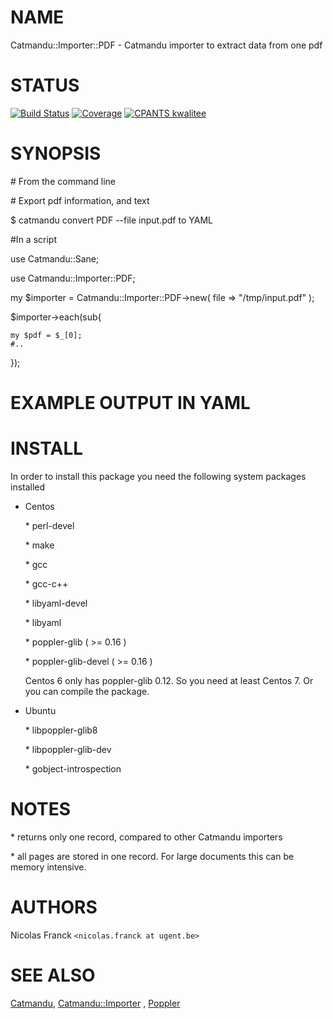 # NAME

Catmandu::Importer::PDF - Catmandu importer to extract data from one pdf

# STATUS

[![Build Status](https://travis-ci.org/LibreCat/Catmandu-Importer-PDF.svg?branch=master)](https://travis-ci.org/LibreCat/Catmandu-Importer-PDF)
[![Coverage](https://coveralls.io/repos/LibreCat/Catmandu-Importer-PDF/badge.png?branch=master)](https://coveralls.io/r/LibreCat/Catmandu-Importer-PDF)
[![CPANTS kwalitee](http://cpants.cpanauthors.org/dist/Catmandu-Importer-PDF.png)](http://cpants.cpanauthors.org/dist/Catmandu-Importer-PDF)

# SYNOPSIS

\# From the command line

\# Export pdf information, and text

$ catmandu convert PDF --file input.pdf to YAML

\#In a script

use Catmandu::Sane;

use Catmandu::Importer::PDF;

my $importer = Catmandu::Importer::PDF->new( file => "/tmp/input.pdf" );

$importer->each(sub{

    my $pdf = $_[0];
    #..

});

# EXAMPLE OUTPUT IN YAML

# INSTALL

In order to install this package you need the following system packages installed

- Centos

    \* perl-devel

    \* make

    \* gcc

    \* gcc-c++

    \* libyaml-devel

    \* libyaml

    \* poppler-glib ( >= 0.16 )

    \* poppler-glib-devel ( >= 0.16 )

    Centos 6 only has poppler-glib 0.12. So you need at least Centos 7.
    Or you can compile the package.

- Ubuntu

    \* libpoppler-glib8

    \* libpoppler-glib-dev

    \* gobject-introspection

# NOTES

\* returns only one record, compared to other Catmandu importers

\* all pages are stored in one record. For large documents this can be memory intensive.

# AUTHORS

Nicolas Franck `<nicolas.franck at ugent.be>`

# SEE ALSO

[Catmandu](https://metacpan.org/pod/Catmandu), [Catmandu::Importer](https://metacpan.org/pod/Catmandu::Importer) , [Poppler](https://metacpan.org/pod/Poppler)
